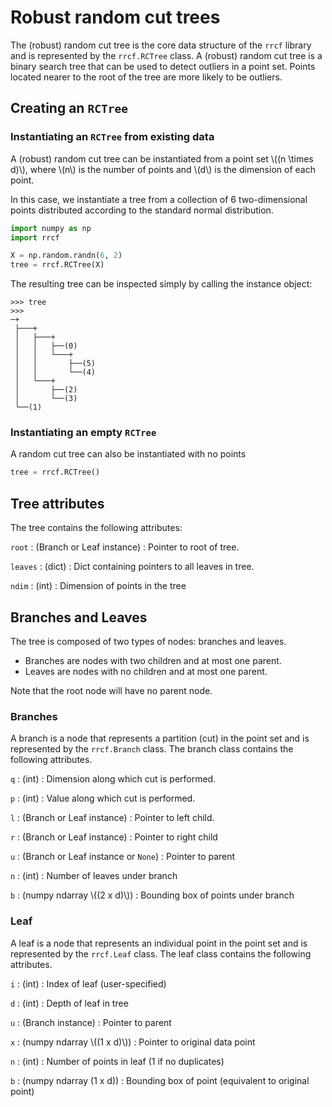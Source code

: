 # Robust random cut trees

The (robust) random cut tree is the core data structure of the `rrcf` library and is represented by the `rrcf.RCTree` class.
A (robust) random cut tree is a binary search tree that can be used to detect outliers in a point set.
Points located nearer to the root of the tree are more likely to be outliers.

## Creating an `RCTree`

### Instantiating an `RCTree` from existing data

A (robust) random cut tree can be instantiated from a point set \\((n \times d)\\),
where \\(n\\) is the number of points and \\(d\\) is the dimension of each point.

In this case, we instantiate a tree from a collection of 6 two-dimensional points
distributed according to the standard normal distribution.

```python
import numpy as np
import rrcf

X = np.random.randn(6, 2)
tree = rrcf.RCTree(X)
```

The resulting tree can be inspected simply by calling the instance object:

```
>>> tree
>>>
─+
 ├───+
 │   ├───+
 │   │   ├──(0)
 │   │   └───+
 │   │       ├──(5)
 │   │       └──(4)
 │   └───+
 │       ├──(2)
 │       └──(3)
 └──(1)
```

### Instantiating an empty `RCTree`

A random cut tree can also be instantiated with no points

```python
tree = rrcf.RCTree()
```

## Tree attributes

The tree contains the following attributes:

`root`
: (Branch or Leaf instance)
: Pointer to root of tree.

`leaves`
: (dict)
: Dict containing pointers to all leaves in tree.

`ndim`
: (int)
: Dimension of points in the tree

## Branches and Leaves

The tree is composed of two types of nodes: branches and leaves.

- Branches are nodes with two children and at most one parent.
- Leaves are nodes with no children and at most one parent.

Note that the root node will have no parent node.

### Branches

A branch is a node that represents a partition (cut) in the point set and is represented by the `rrcf.Branch` class.
The branch class contains the following attributes.

`q`
: (int)
: Dimension along which cut is performed.

`p`
: (int)
: Value along which cut is performed.

`l`
: (Branch or Leaf instance)
: Pointer to left child.

`r`
: (Branch or Leaf instance)
: Pointer to right child

`u`
: (Branch or Leaf instance or `None`)
: Pointer to parent

`n`
: (int)
: Number of leaves under branch

`b`
: (numpy ndarray \\((2 x d)\\))
: Bounding box of points under branch

### Leaf

A leaf is a node that represents an individual point in the point set and is represented by the `rrcf.Leaf` class.
The leaf class contains the following attributes.

`i`
: (int)
: Index of leaf (user-specified)

`d`
: (int)
: Depth of leaf in tree

`u`
: (Branch instance)
: Pointer to parent

`x`
: (numpy ndarray \\((1 x d)\\))
: Pointer to original data point

`n`
: (int)
: Number of points in leaf (1 if no duplicates)

`b`
: (numpy ndarray (1 x d))
: Bounding box of point (equivalent to original point)
